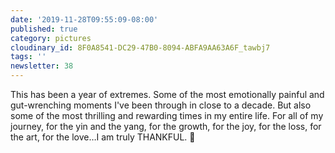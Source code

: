```yaml
---
date: '2019-11-28T09:55:09-08:00'
published: true
category: pictures
cloudinary_id: 8F0A8541-DC29-47B0-8094-ABFA9AA63A6F_tawbj7
tags: ''
newsletter: 38
---
```


This has been a year of extremes. Some of the most emotionally painful and gut-wrenching moments I've been through in close to a decade. But also some of the most thrilling and rewarding times in my entire life. For all of my journey, for the yin and the yang, for the growth, for the joy, for the loss, for the art, for the love…I am truly THANKFUL. 🙌